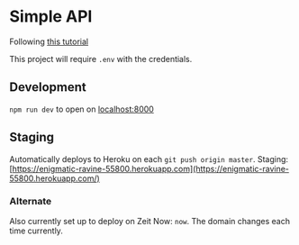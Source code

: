 # Simple API

Following [this tutorial](https://medium.freecodecamp.org/building-a-simple-node-js-api-in-under-30-minutes-a07ea9e390d2)

This project will require `.env` with the credentials.

## Development

`npm run dev` to open on [localhost:8000](http://localhost:8000/)

## Staging

Automatically deploys to Heroku on each `git push origin master`.
Staging: [https://enigmatic-ravine-55800.herokuapp.com](https://enigmatic-ravine-55800.herokuapp.com/)

### Alternate

Also currently set up to deploy on Zeit Now: `now`. The domain changes each time currently.
